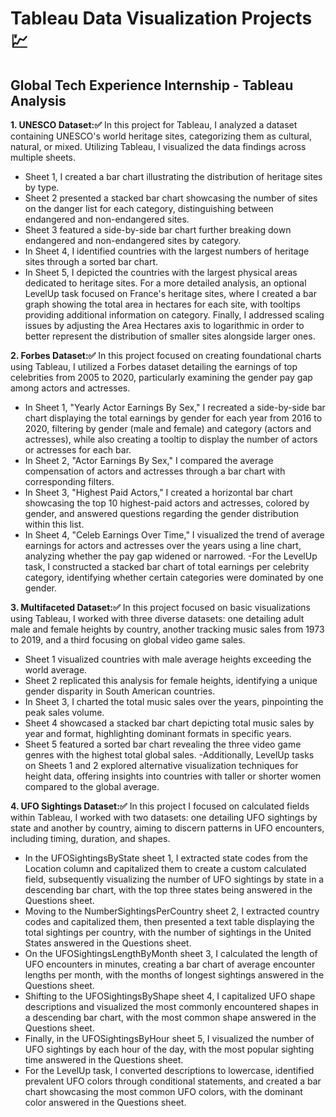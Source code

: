 # Tableau Data Visualization Projects 💹 
## Global Tech Experience Internship - Tableau Analysis

**1. UNESCO Dataset:✅** 
In this project for Tableau, I analyzed a dataset containing UNESCO's world heritage sites, categorizing them as cultural, natural, or mixed. Utilizing Tableau, I visualized the data findings across multiple sheets. 
- Sheet 1, I created a bar chart illustrating the distribution of heritage sites by type. 
- Sheet 2 presented a stacked bar chart showcasing the number of sites on the danger list for each category, distinguishing between endangered and non-endangered sites. 
- Sheet 3 featured a side-by-side bar chart further breaking down endangered and non-endangered sites by category. 
- In Sheet 4, I identified countries with the largest numbers of heritage sites through a sorted bar chart. 
- In Sheet 5, I depicted the countries with the largest physical areas dedicated to heritage sites. For a more detailed analysis, an optional LevelUp task focused on France's heritage sites, where I created a bar graph showing the total area in hectares for each site, with tooltips providing additional information on category. Finally, I addressed scaling issues by adjusting the Area Hectares axis to logarithmic in order to better represent the distribution of smaller sites alongside larger ones.

**2. Forbes Dataset:✅**
In this project focused on creating foundational charts using Tableau, I utilized a Forbes dataset detailing the earnings of top celebrities from 2005 to 2020, particularly examining the gender pay gap among actors and actresses. 
- In Sheet 1, "Yearly Actor Earnings By Sex," I recreated a side-by-side bar chart displaying the total earnings by gender for each year from 2016 to 2020, filtering by gender (male and female) and category (actors and actresses), while also creating a tooltip to display the number of actors or actresses for each bar. 
- In Sheet 2, "Actor Earnings By Sex," I compared the average compensation of actors and actresses through a bar chart with corresponding filters. 
- In Sheet 3, "Highest Paid Actors," I created a horizontal bar chart showcasing the top 10 highest-paid actors and actresses, colored by gender, and answered questions regarding the gender distribution within this list.
- In Sheet 4, "Celeb Earnings Over Time," I visualized the trend of average earnings for actors and actresses over the years using a line chart, analyzing whether the pay gap widened or narrowed. 
-For the LevelUp task, I constructed a stacked bar chart of total earnings per celebrity category, identifying whether certain categories were dominated by one gender.

**3. Multifaceted Dataset:✅**
In this project focused on basic visualizations using Tableau, I worked with three diverse datasets: one detailing adult male and female heights by country, another tracking music sales from 1973 to 2019, and a third focusing on global video game sales.
- Sheet 1 visualized countries with male average heights exceeding the world average.
- Sheet 2 replicated this analysis for female heights, identifying a unique gender disparity in South American countries.
- In Sheet 3, I charted the total music sales over the years, pinpointing the peak sales volume.
- Sheet 4 showcased a stacked bar chart depicting total music sales by year and format, highlighting dominant formats in specific years.
- Sheet 5 featured a sorted bar chart revealing the three video game genres with the highest total global sales. 
-Additionally, LevelUp tasks on Sheets 1 and 2 explored alternative visualization techniques for height data, offering insights into countries with taller or shorter women compared to the global average.

**4. UFO Sightings Dataset:✅**
In this project I focused on calculated fields within Tableau, I worked with two datasets: one detailing UFO sightings by state and another by country, aiming to discern patterns in UFO encounters, including timing, duration, and shapes.
- In the UFOSightingsByState sheet 1, I extracted state codes from the Location column and capitalized them to create a custom calculated field, subsequently visualizing the number of UFO sightings by state in a descending bar chart, with the top three states being answered in the Questions sheet.
- Moving to the NumberSightingsPerCountry sheet 2, I extracted country codes and capitalized them, then presented a text table displaying the total sightings per country, with the number of sightings in the United States answered in the Questions sheet.
- On the UFOSightingsLengthByMonth sheet 3, I calculated the length of UFO encounters in minutes, creating a bar chart of average encounter lengths per month, with the months of longest sightings answered in the Questions sheet.
- Shifting to the UFOSightingsByShape sheet 4, I capitalized UFO shape descriptions and visualized the most commonly encountered shapes in a descending bar chart, with the most common shape answered in the Questions sheet.
- Finally, in the UFOSightingsByHour sheet 5, I visualized the number of UFO sightings by each hour of the day, with the most popular sighting time answered in the Questions sheet. 
- For the LevelUp task, I converted descriptions to lowercase, identified prevalent UFO colors through conditional statements, and created a bar chart showcasing the most common UFO colors, with the dominant color answered in the Questions sheet.

